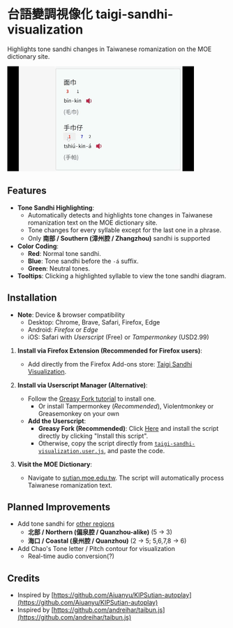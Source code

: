 # 台語變調視像化 taigi-sandhi-visualization

Highlights tone sandhi changes in Taiwanese romanization on the MOE dictionary site.

![example](https://raw.githubusercontent.com/hey0wing/taigi-sandhi-visualization/main/readme/example.gif)

## Features

- **Tone Sandhi Highlighting**: 
    - Automatically detects and highlights tone changes in Taiwanese romanization text on the MOE dictionary site.
    - Tone changes for every syllable except for the last one in a phrase.
    - Only **南部 / Southern (漳州腔 / Zhangzhou)** sandhi is supported
- **Color Coding**:
    - **Red**: Normal tone sandhi.
    - **Blue**: Tone sandhi before the `-á` suffix.
    - **Green**: Neutral tones.
- **Tooltips**: Clicking a highlighted syllable to view the tone sandhi diagram.

## Installation

- **Note**: Device & browser compatibility
    - Desktop: Chrome, Brave, Safari, Firefox, Edge
    - Android: *Firefox* or *Edge*
    - iOS: Safari with *Userscript* (Free) or *Tampermonkey* (USD2.99)

1. **Install via Firefox Extension (Recommended for Firefox users)**:
    - Add directly from the Firefox Add-ons store: [Taigi Sandhi Visualization](https://addons.mozilla.org/en-US/firefox/addon/taigi-sandhi-visualization/).

2. **Install via Userscript Manager (Alternative)**:
    - Follow the [Greasy Fork tutorial](https://greasyfork.org/en/help/installing-user-scripts) to install one.
        - Or install Tampermonkey (*Recommended*), Violentmonkey or Greasemonkey on your own
    -  **Add the Userscript**:
        - **Greasy Fork (Recommended)**: Click [Here](https://greasyfork.org/en/scripts/545891-taigi-sandhi-visualization) and install the script directly by clicking "Install this script".
        - Otherwise, copy the script directly from [`taigi-sandhi-visualization.user.js`](https://raw.githubusercontent.com/hey0wing/taigi-sandhi-visualization/main/taigi-sandhi-visualization.user.js), and paste the code.
3. **Visit the MOE Dictionary**:
    - Navigate to [sutian.moe.edu.tw](https://sutian.moe.edu.tw/). The script will automatically process Taiwanese romanization text.

## Planned Improvements

- Add tone sandhi for [other regions](https://zh.wikipedia.org/zh-hk/閩南語音系#一般聲調)
    - **北部 / Northern (偏泉腔 / Quanzhou-alike)** (5 -> 3)
    - **海口 / Coastal (泉州腔 / Quanzhou)** (2 -> 5; 5,6,7,8 -> 6)
- Add Chao's Tone letter / Pitch contour for visualization
    - Real-time audio conversion(?)

## Credits

- Inspired by [https://github.com/Aiuanyu/KIPSutian-autoplay](https://github.com/Aiuanyu/KIPSutian-autoplay)
- Inspired by [https://github.com/andreihar/taibun.js](https://github.com/andreihar/taibun.js)